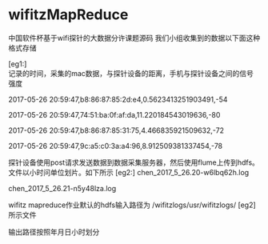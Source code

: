 # wifitzMapReduce
中国软件杯基于wifi探针的大数据分许课题源码
我们小组收集到的数据以下面这种格式存储

[eg1:]    
记录的时间，采集的mac数据，与探针设备的距离，手机与探针设备之间的信号强度

2017-05-26 20:59:47,b8:86:87:85:2d:e4,0.5623413251903491,-54

2017-05-26 20:59:47,74:51:ba:0f:af:da,11.220184543019636,-80

2017-05-26 20:59:47,b8:86:87:85:31:75,4.466835921509632,-72

2017-05-26 20:59:47,9c:a5:c0:3a:a4:96,8.912509381337454,-78

探针设备使用post请求发送数据到数据采集服务器，然后使用flume上传到hdfs。文件以小时问单位划片。如下所示
[eg2:] 
chen_2017_5_26.20-w6lbq62h.log 

chen_2017_5_26.21-n5y48lza.log

wifitz mapreduce作业默认的hdfs输入路径为 /wifitzlogs/usr/wifitzlogs/ [eg2]所示文件

输出路径按照年月日小时划分

